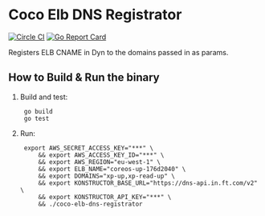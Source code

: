 Coco Elb DNS Registrator 
=================================

[![Circle CI](https://circleci.com/gh/Financial-Times/coco-elb-dns-registrator/tree/master.png?style=shield)](https://circleci.com/gh/Financial-Times/coco-elb-dns-registrator/tree/master)
[![Go Report Card](https://goreportcard.com/badge/github.com/Financial-Times/coco-elb-dns-registrator)](https://goreportcard.com/report/github.com/Financial-Times/coco-elb-dns-registrator)

Registers ELB CNAME in Dyn to the domains passed in as params.

How to Build & Run the binary
-----------------------------

1. Build and test:

        go build
        go test

2. Run:

        export AWS_SECRET_ACCESS_KEY="***" \
            && export AWS_ACCESS_KEY_ID="***" \
            && export AWS_REGION="eu-west-1" \
            && export ELB_NAME="coreos-up-176d2040" \
            && export DOMAINS="xp-up,xp-read-up" \
            && export KONSTRUCTOR_BASE_URL="https://dns-api.in.ft.com/v2" \
            && export KONSTRUCTOR_API_KEY="***" \
            && ./coco-elb-dns-registrator